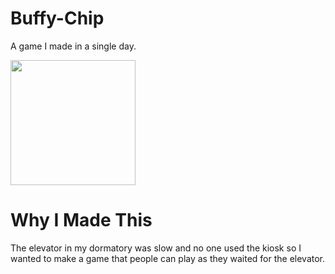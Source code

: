 # Buffy-Chip
A game I made in a single day.

<img src="/screenshots/video_1.gif?raw=true" width="200px">

# Why I Made This
The elevator in my dormatory was slow and no one used the kiosk so I wanted to make a game that people can play as they waited for the elevator.
